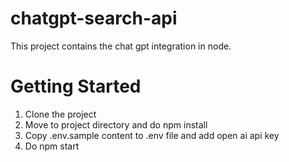 # chatgpt-search-api

This project contains the chat gpt integration in node.

# Getting Started

1. Clone the project
2. Move to project directory and do npm install
3. Copy .env.sample content to .env file and add open ai api key
4. Do npm start

